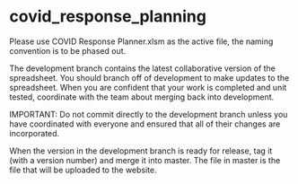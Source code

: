 # covid_response_planning

Please use COVID Response Planner.xlsm as the active file, the naming convention is to be phased out.

The development branch contains the latest collaborative version of the spreadsheet. You should branch off of development to make updates to the spreadsheet. When you are confident that your work is completed and unit tested, coordinate with the team about merging back into development.

IMPORTANT: Do not commit directly to the development branch unless you have coordinated with everyone and ensured that all of their changes are incorporated.

When the version in the development branch is ready for release, tag it (with a version number) and merge it into master. The file in master is the file that will be uploaded to the website.

